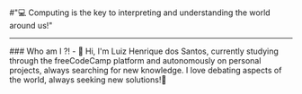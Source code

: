 #"💻 Computing is the key to interpreting and understanding the world around us!"
<hr>
### Who am I ?!
- 👋 Hi, I'm Luiz Henrique dos Santos, currently studying through the freeCodeCamp platform and autonomously on personal projects, always searching for new knowledge. I love debating aspects of the world, always seeking new solutions!🚀


